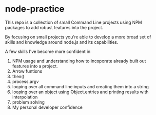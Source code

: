 # node-practice

This repo is a collection of small Command Line projects using NPM packages to add robust features into the project.

By focusing on small projects you're able to develop a more broad set of skills and knowledge around node.js and its capabilities.

A few skills I've become more confident in: 
1) NPM usage and understanding how to incoporate already built out features into a project.
2) Arrow funtions
2) then()
3) process.argv
4) looping over all command line inputs and creating them into a string
5) looping over an object using Object.entries and printing results with interpolation
6) problem solving
7) My personal developer confidence
